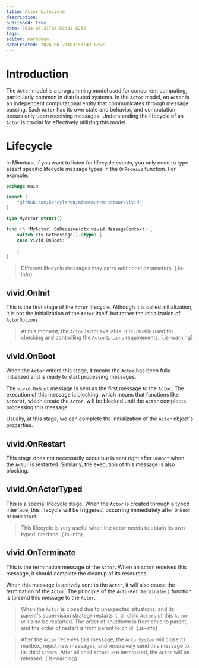 ```yaml
---
title: Actor Lifecycle
description: 
published: true
date: 2024-06-21T03:53:42.825Z
tags: 
editor: markdown
dateCreated: 2024-06-21T03:53:42.825Z
---
```


# Introduction
The `Actor` model is a programming model used for concurrent computing, particularly common in distributed systems. In the `Actor` model, an `Actor` is an independent computational entity that communicates through message passing. Each `Actor` has its own state and behavior, and computation occurs only upon receiving messages. Understanding the lifecycle of an `Actor` is crucial for effectively utilizing this model.

# Lifecycle
In Minotaur, if you want to listen for lifecycle events, you only need to type assert specific lifecycle message types in the `OnReceive` function. For example:

```go
package main

import (
	"github.com/kercylan98/minotaur/minotaur/vivid"
)

type MyActor struct{}

func (h *MyActor) OnReceive(ctx vivid.MessageContext) {
	switch ctx.GetMessage().(type) {
	case vivid.OnBoot:

	}
}
```

> Different lifecycle messages may carry additional parameters.
{.is-info}

## vivid.OnInit
This is the first stage of the `Actor` lifecycle. Although it is called initialization, it is not the initialization of the `Actor` itself, but rather the initialization of `ActorOptions`.

> At this moment, the `Actor` is not available. It is usually used for checking and controlling the `ActorOptions` requirements.
{.is-warning}

## vivid.OnBoot
When the `Actor` enters this stage, it means the `Actor` has been fully initialized and is ready to start processing messages.

The `vivid.OnBoot` message is sent as the first message to the `Actor`. The execution of this message is blocking, which means that functions like `ActorOf`, which create the `Actor`, will be blocked until the `Actor` completes processing this message.

Usually, at this stage, we can complete the initialization of the `Actor` object's properties.

## vivid.OnRestart
This stage does not necessarily occur but is sent right after `OnBoot` when the `Actor` is restarted. Similarly, the execution of this message is also blocking.

## vivid.OnActorTyped
This is a special lifecycle stage. When the `Actor` is created through a typed interface, this lifecycle will be triggered, occurring immediately after `OnBoot` or `OnRestart`.

> This lifecycle is very useful when the `Actor` needs to obtain its own typed interface.
{.is-info}

## vivid.OnTerminate
This is the termination message of the `Actor`. When an `Actor` receives this message, it should complete the cleanup of its resources.

When this message is actively sent to the `Actor`, it will also cause the termination of the `Actor`. The principle of the `ActorRef.Terminate()` function is to send this message to the `Actor`.

> When the `Actor` is closed due to unexpected situations, and its parent's supervision strategy restarts it, all child `Actors` of this `Actor` will also be restarted. The order of shutdown is from child to parent, and the order of restart is from parent to child.
{.is-info}

> After the `Actor` receives this message, the `ActorSystem` will close its mailbox, reject new messages, and recursively send this message to its child `Actors`. After all child `Actors` are terminated, the `Actor` will be released.
{.is-warning}
